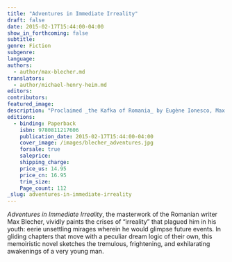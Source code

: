 ```yaml
---
title: "Adventures in Immediate Irreality"
draft: false
date: 2015-02-17T15:44:00-04:00
show_in_forthcoming: false
subtitle:
genre: Fiction
subgenre:
language:
authors:
  - author/max-blecher.md
translators:
  - author/michael-henry-heim.md
editors:
contributors:
featured_image:
description: "Proclaimed _the Kafka of Romania_ by Eugène Ionesco, Max Blecher wrote this incandescent masterpiece shortly before his untimely death. "
editions:
  - binding: Paperback
    isbn: 9780811217606
    publication_date: 2015-02-17T15:44:00-04:00
    cover_image: /images/blecher_adventures.jpg
    forsale: true
    saleprice:
    shipping_charge:
    price_us: 14.95
    price_cn: 16.95
    trim_size:
    Page_count: 112
_slug: adventures-in-immediate-irreality
---
```


_Adventures in Immediate Irreality_, the masterwork of the Romanian writer Max Blecher, vividly paints the crises of “irreality” that plagued him in his youth: eerie unsettling mirages wherein he would glimpse future events. In gliding chapters that move with a peculiar dream logic of their own, this memoiristic novel sketches the tremulous, frightening, and exhilarating awakenings of a very young man.

